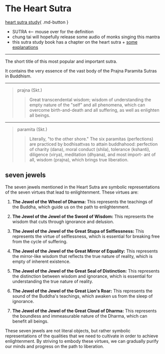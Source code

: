 # The Heart Sutra

[heart sutra study](https://www.ctworld.org.tw/Buddhist%20e-Books/Books05/index.html){ .md-button }

- SUTRA <-- mouse over for the definition
- chung tai will hopefully release some audio of monks singing this mantra
- this sutra study book has a chapter on the heart sutra + [some explanations](https://www.ctworld.org.tw/Buddhist%20e-Books/Books05/index.html)

---

The short title of this most popular and important sutra.

It contains the very essence of the vast body of the Prajna Paramita Sutras in Buddhism.

---

> prajna (Skt.)
>> Great transcendental wisdom; wisdom of understanding the empty nature of the "self" and all phenomena, which can overcome birth-and-death and all suffering, as well as enlighten all beings.

---

> paramita (Skt.)
>> Literally, "to the other shore." The six paramitas (perfections) are practiced by bodhisattvas to attain buddhahood: perfection of charity (dana), moral conduct (shila), tolerance (kshanti), diligence (virya), meditation (dhyana), and most import- ant of all, wisdom (prajna), which brings true liberation.

## seven jewels

The seven jewels mentioned in the Heart Sutra are symbolic representations of the seven virtues that lead to enlightenment. These virtues are:

1. **The Jewel of the Wheel of Dharma:** This represents the teachings of the Buddha, which guide us on the path to enlightenment.

2. **The Jewel of the Jewel of the Sword of Wisdom:** This represents the wisdom that cuts through ignorance and delusion.

3. **The Jewel of the Jewel of the Great Stupa of Selflessness:** This represents the virtue of selflessness, which is essential for breaking free from the cycle of suffering.

4. **The Jewel of the Jewel of the Great Mirror of Equality:** This represents the mirror-like wisdom that reflects the true nature of reality, which is empty of inherent existence.

5. **The Jewel of the Jewel of the Great Seal of Distinction:** This represents the distinction between wisdom and ignorance, which is essential for understanding the true nature of reality.

6. **The Jewel of the Jewel of the Great Lion's Roar:** This represents the sound of the Buddha's teachings, which awaken us from the sleep of ignorance.

7. **The Jewel of the Jewel of the Great Cloud of Dharma:** This represents the boundless and immeasurable nature of the Dharma, which can benefit all beings.

These seven jewels are not literal objects, but rather symbolic representations of the qualities that we need to cultivate in order to achieve enlightenment. By striving to embody these virtues, we can gradually purify our minds and progress on the path to liberation.
